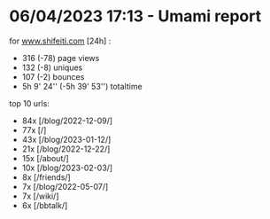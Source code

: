 # 06/04/2023 17:13 - Umami report
for www.shifeiti.com [24h] :

 - 316 (-78) page views
 - 132 (-8) uniques
 - 107 (-2) bounces
 - 5h 9' 24'' (-5h 39' 53'') totaltime


top 10 urls:
 - 84x [/blog/2022-12-09/]
 - 77x [/]
 - 43x [/blog/2023-01-12/]
 - 21x [/blog/2022-12-22/]
 - 15x [/about/]
 - 10x [/blog/2023-02-03/]
 - 8x [/friends/]
 - 7x [/blog/2022-05-07/]
 - 7x [/wiki/]
 - 6x [/bbtalk/]



